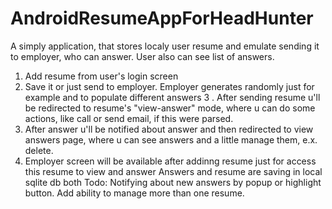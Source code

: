 AndroidResumeAppForHeadHunter
=============================

A simply application, that stores localy user resume and emulate sending it to employer, who can answer. User also can see list of answers.

1. Add resume from user's login screen
2. Save it or just send to employer. Employer generates randomly just for example and to populate different answers
3 . After sending resume u'll be redirected to resume's "view-answer" mode, where u can do some actions, like call or send email, if this were parsed.
4. After answer u'll be notified about answer and then redirected to view answers page, where u can see answers and a little manage them, e.x. delete.
5. Employer screen will be available after addinng resume just for access this resume to view and answer
Answers and resume are saving in local sqlite db both
Todo:
Notifying about new answers by popup or highlight button. Add ability to manage more than one resume. 
